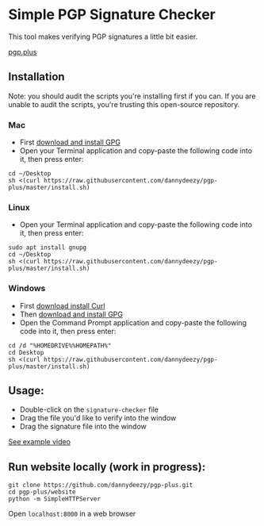 # Simple PGP Signature Checker
This tool makes verifying PGP signatures a little bit easier.

[pgp.plus](https://pgp.plus)
## Installation
Note: you should audit the scripts you're installing first if you can. If you are unable to audit the scripts, you're trusting this open-source repository.

### Mac
- First [download and install GPG](https://gpgtools.org/)
- Open your Terminal application and copy-paste the following code into it, then press enter:
```
cd ~/Desktop
sh <(curl https://raw.githubusercontent.com/dannydeezy/pgp-plus/master/install.sh)
```

### Linux
- Open your Terminal application and copy-paste the following code into it, then press enter:
```
sudo apt install gnupg
cd ~/Desktop
sh <(curl https://raw.githubusercontent.com/dannydeezy/pgp-plus/master/install.sh)
```

### Windows
- First [download install Curl](https://curl.haxx.se/windows/)
- Then [download and install GPG](https://gpg4win.org/download.html)
- Open the Command Prompt application and copy-paste the following code into it, then press enter:
```
cd /d "%HOMEDRIVE%%HOMEPATH%"
cd Desktop
sh <(curl https://raw.githubusercontent.com/dannydeezy/pgp-plus/master/install.sh)
```

## Usage:
- Double-click on the `signature-checker` file
- Drag the file you'd like to verify into the window
- Drag the signature file into the window

[See example video](https://pgp.plus)

## Run website locally (work in progress):
```
git clone https://github.com/dannydeezy/pgp-plus.git
cd pgp-plus/website
python -m SimpleHTTPServer
```
Open `localhost:8000` in a web browser
